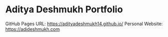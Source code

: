 # Aditya Deshmukh Portfolio
GitHub Pages URL: https://adityadeshmukh14.github.io/
Personal Website: https://adideshmukh.com

